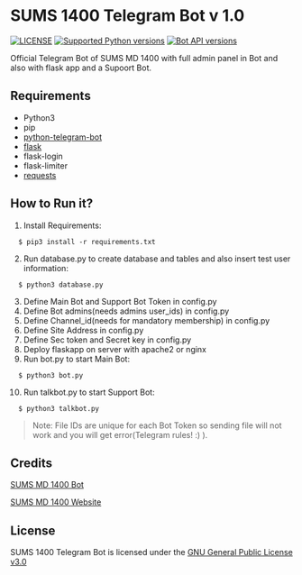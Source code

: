 # SUMS 1400 Telegram Bot v 1.0
[![LICENSE](https://img.shields.io/badge/LICENSE-GPL--3.0-green)](https://github.com/AlirezaChinian/SUMS-1400-Telegram-Bot/blob/main/LICENSE)
[![Supported Python versions](https://img.shields.io/pypi/pyversions/python-telegram-bot.svg)](https://www.python.org)
[![Bot API versions](https://img.shields.io/badge/Bot%20API-5.7-blue?logo=telegram)](https://api.telegram.org)

Official Telegram Bot of SUMS MD 1400 with full admin panel in Bot and also with flask app and a Supoort Bot.
## Requirements
* Python3
* pip
* [python-telegram-bot](https://github.com/python-telegram-bot/python-telegram-bot)
* [flask](https://github.com/pallets/flask)
* flask-login
* flask-limiter
* [requests](https://github.com/psf/requests)
## How to Run it?
1. Install Requirements: 
```
  $ pip3 install -r requirements.txt
```
2. Run database.py to create database and tables and also insert test user information:
```
  $ python3 database.py
```
3. Define Main Bot and Support Bot Token in config.py
4. Define Bot admins(needs admins user_ids) in config.py
5. Define Channel_id(needs for mandatory membership) in config.py
6. Define Site Address in config.py
7. Define Sec token and Secret key in config.py
8. Deploy flaskapp on server with apache2 or nginx
9. Run bot.py to start Main Bot: 
```
  $ python3 bot.py
```
10. Run talkbot.py to start Support Bot:
```
  $ python3 talkbot.py
```

> Note: File IDs are unique for each Bot Token so sending file will not work and you will get error(Telegram rules! :) ).
## Credits
[SUMS MD 1400 Bot](https://t.me/sums1400_bot)

[SUMS MD 1400 Website](https://sumsmd1400.ir)
## License
SUMS 1400 Telegram Bot is licensed under the [GNU General Public License v3.0](https://github.com/AlirezaChinian/SUMS-1400-Telegram-Bot/blob/main/LICENSE)
